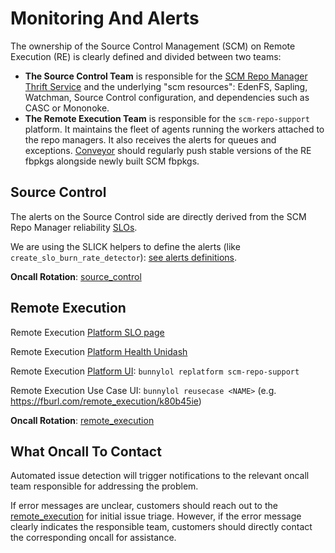 # Monitoring And Alerts

The ownership of the Source Control Management (SCM) on Remote Execution (RE) is clearly defined and divided between two teams:

* **The Source Control Team** is responsible for the [SCM Repo Manager Thrift Service](https://www.internalfb.com/wiki/Source_Control/Engineering/Repo_Support_On_Remote_Execution/scm_repo_manager)
and the underlying "scm resources": EdenFS, Sapling, Watchman, Source Control configuration, and dependencies such as CASC or Mononoke.
* **The Remote Execution Team** is responsible for the `scm-repo-support` platform. It maintains the fleet of agents running the workers attached to the repo managers. It also receives the alerts for queues and exceptions. [Conveyor](https://www.internalfb.com/svc/services/remote_execution/scm_agent/conveyor/remote_execution/scm_agent/releases) should regularly push stable versions of the RE fbpkgs alongside newly built SCM fbpkgs.

## Source Control

The alerts on the Source Control side are directly derived from the SCM Repo Manager reliability [SLOs](https://www.internalfb.com/slick?service=scm%2Fscm_repo_manager&aggregation=DAY&heat_map_period=WEEK).

We are using the SLICK helpers to define the alerts (like `create_slo_burn_rate_detector`): [see alerts definitions](https://www.internalfb.com/code/configerator/source/scm/detectors/remote_execution_health.detector.cconf).

**Oncall Rotation**: [source_control](https://www.internalfb.com/omh/view/source_control)

## Remote Execution

Remote Execution [Platform SLO page](https://www.internalfb.com/slick?service=remote_execution%2Fremote_execution&tab=Details&aggregation=DAY&heat_map_period=WEEK&bucket=Global&sli=scm-repo-support%20reliability)

Remote Execution [Platform Health Unidash](https://fburl.com/unidash/lje68er5)

Remote Execution [Platform UI](https://fburl.com/remote_execution/shnouevp): `bunnylol replatform scm-repo-support`

Remote Execution Use Case UI: `bunnylol reusecase <NAME>` (e.g. https://fburl.com/remote_execution/k80b45ie)

**Oncall Rotation**: [remote_execution](https://www.internalfb.com/omh/view/remote_execution)


## What Oncall To Contact

Automated issue detection will trigger notifications to the relevant oncall team responsible for addressing the problem.

If error messages are unclear, customers should reach out to the [remote_execution](https://www.internalfb.com/omh/view/remote_execution) for initial issue triage.
However, if the error message clearly indicates the responsible team, customers should directly contact the corresponding oncall for assistance.
